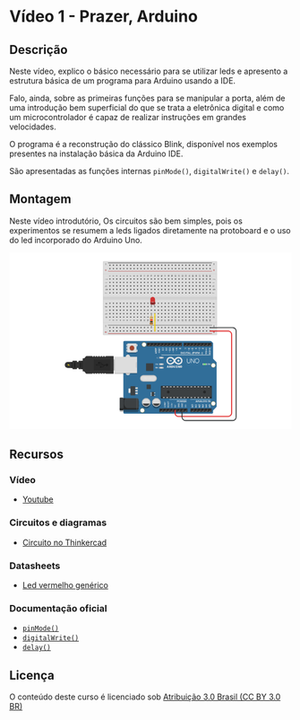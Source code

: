 # Vídeo 1 - Prazer, Arduino

## Descrição

Neste vídeo, explico o básico necessário para se utilizar leds e apresento a estrutura básica de um programa para Arduino usando a IDE.

Falo, ainda, sobre as primeiras funções para se manipular a porta, além de uma introdução bem superficial do que se trata a eletrônica digital e como um microcontrolador é capaz de realizar instruções em grandes velocidades.

O programa é a reconstrução do clássico Blink, disponível nos exemplos presentes na instalação básica da Arduino IDE.

São apresentadas as funções internas `pinMode()`, `digitalWrite()` e `delay()`.

## Montagem

Neste vídeo introdutório, Os circuitos são bem simples, pois os experimentos se resumem a leds ligados diretamente na protoboard e o uso do led incorporado do Arduino Uno.

![Montagem do circuito do vídeo 1](imagens/montagem.png)

## Recursos

### Vídeo

* [Youtube](https://youtu.be/l0JxLxfGLc8)

### Circuitos e diagramas

* [Circuito no Thinkercad](https://www.tinkercad.com/things/ioFDkrXA9KT)

### Datasheets

* [Led vermelho genérico](../datasheets/led.pdf)

### Documentação oficial

* [`pinMode()`](https://www.arduino.cc/reference/pt/language/functions/digital-io/pinmode/)
* [`digitalWrite()`](https://www.arduino.cc/reference/pt/language/functions/digital-io/digitalwrite/)
* [`delay()`](https://www.arduino.cc/reference/pt/language/functions/time/delay/)

## Licença

O conteúdo deste curso é licenciado sob [Atribuição 3.0 Brasil (CC BY 3.0 BR)](https://creativecommons.org/licenses/by/3.0/br)
